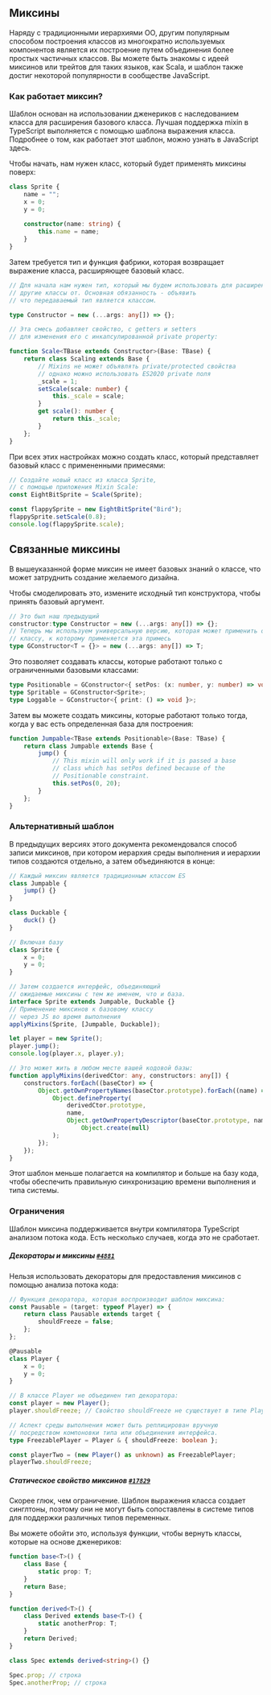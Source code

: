 ## Миксины

Наряду с традиционными иерархиями OO, другим популярным способом построения классов из многократно используемых компонентов является их построение путем объединения более простых частичных классов. Вы можете быть знакомы с идеей миксинов или трейтов для таких языков, как Scala, и шаблон также достиг некоторой популярности в сообществе JavaScript.

### Как работает миксин?

Шаблон основан на использовании дженериков с наследованием класса для расширения базового класса. Лучшая поддержка mixin в TypeScript выполняется с помощью шаблона выражения класса. Подробнее о том, как работает этот шаблон, можно узнать в JavaScript здесь.

Чтобы начать, нам нужен класс, который будет применять миксины поверх:

```ts
class Sprite {
    name = "";
    x = 0;
    y = 0;
    
    constructor(name: string) {
        this.name = name;
    }
}
```

Затем требуется тип и функция фабрики, которая возвращает выражение класса, расширяющее базовый класс.

```ts
// Для начала нам нужен тип, который мы будем использовать для расширения
// другие классы от. Основная обязанность - объявить
// что передаваемый тип является классом.

type Constructor = new (...args: any[]) => {};

// Эта смесь добавляет свойство, с getters и setters
// для изменения его с инкапсулированной private property:

function Scale<TBase extends Constructor>(Base: TBase) {
    return class Scaling extends Base {
        // Mixins не может объявлять private/protected свойства
        // однако можно использовать ES2020 private поля
        _scale = 1;
        setScale(scale: number) {
            this._scale = scale;
        }
        get scale(): number {
            return this._scale;
        }
    };
}
```

При всех этих настройках можно создать класс, который представляет базовый класс с примененными примесями:

```ts
// Создайте новый класс из класса Sprite,
// с помощью приложения Mixin Scale:
const EightBitSprite = Scale(Sprite);

const flappySprite = new EightBitSprite("Bird");
flappySprite.setScale(0.8);
console.log(flappySprite.scale);
```

## Связанные миксины

В вышеуказанной форме миксин не имеет базовых знаний о классе, что может затруднить создание желаемого дизайна.

Чтобы смоделировать это, измените исходный тип конструктора, чтобы принять базовый аргумент.

```ts
// Это был наш предыдущий
constructor:type Constructor = new (...args: any[]) => {};
// Теперь мы используем универсальную версию, которая может применить ограничение к
// классу, к которому применяется эта примесь
type GConstructor<T = {}> = new (...args: any[]) => T;
```

Это позволяет создавать классы, которые работают только с ограниченными базовыми классами:

```ts
type Positionable = GConstructor<{ setPos: (x: number, y: number) => void }>;
type Spritable = GConstructor<Sprite>;
type Loggable = GConstructor<{ print: () => void }>;
```

Затем вы можете создать миксины, которые работают только тогда, когда у вас есть определенная база для построения:

```ts
function Jumpable<TBase extends Positionable>(Base: TBase) {
    return class Jumpable extends Base {
        jump() {
            // This mixin will only work if it is passed a base
            // class which has setPos defined because of the
            // Positionable constraint.
            this.setPos(0, 20);
        }
    };
}
```

### Альтернативный шаблон

В предыдущих версиях этого документа рекомендовался способ записи миксинов, при котором иерархия среды выполнения и иерархии типов создаются отдельно, а затем объединяются в конце:

```ts
// Каждый миксин является традиционным классом ES
class Jumpable {
    jump() {}
}

class Duckable {
    duck() {}
}

// Включая базу
class Sprite {
    x = 0;
    y = 0;
}

// Затем создается интерфейс, объединяющий
// ожидаемые миксины с тем же именем, что и база.
interface Sprite extends Jumpable, Duckable {}
// Применение миксинов к базовому классу
// через JS во время выполнения
applyMixins(Sprite, [Jumpable, Duckable]); 

let player = new Sprite();
player.jump();
console.log(player.x, player.y);

// Это может жить в любом месте вашей кодовой базы:
function applyMixins(derivedCtor: any, constructors: any[]) {
    constructors.forEach((baseCtor) => {
        Object.getOwnPropertyNames(baseCtor.prototype).forEach((name) => {
            Object.defineProperty(
                derivedCtor.prototype,
                name,
                Object.getOwnPropertyDescriptor(baseCtor.prototype, name) ||
                    Object.create(null)
            );
        });
    });
}
```

Этот шаблон меньше полагается на компилятор и больше на базу кода, чтобы обеспечить правильную синхронизацию времени выполнения и типа системы.

### Ограничения

Шаблон миксина поддерживается внутри компилятора TypeScript анализом потока кода. Есть несколько случаев, когда это не сработает.

##### Декораторы и миксины [`#4881`](https://github.com/microsoft/TypeScript/issues/4881)

Нельзя использовать декораторы для предоставления миксинов с помощью анализа потока кода:

```ts
// Функция декоратора, которая воспроизводит шаблон миксина:
const Pausable = (target: typeof Player) => {
    return class Pausable extends target {
        shouldFreeze = false;
    };
};

@Pausable
class Player {
    x = 0;  
    y = 0;
}

// В классе Player не объединен тип декоратора:
const player = new Player();
player.shouldFreeze; // Свойство shouldFreeze не существует в типе Player.

// Аспект среды выполнения может быть реплицирован вручную
// посредством компоновки типа или объединения интерфейса.
type FreezablePlayer = Player & { shouldFreeze: boolean };

const playerTwo = (new Player() as unknown) as FreezablePlayer;
playerTwo.shouldFreeze;
```

##### Статическое свойство миксинов [`#17829`](https://github.com/microsoft/TypeScript/issues/17829)

Скорее глюк, чем ограничение. Шаблон выражения класса создает синглтоны, поэтому они не могут быть сопоставлены в системе типов для поддержки различных типов переменных.

Вы можете обойти это, используя функции, чтобы вернуть классы, которые на основе дженериков:

```ts
function base<T>() {
    class Base {
        static prop: T;
    }
    return Base;
}

function derived<T>() {
    class Derived extends base<T>() {
        static anotherProp: T;
    }
    return Derived;
}

class Spec extends derived<string>() {}

Spec.prop; // строка
Spec.anotherProp; // строка
```